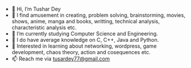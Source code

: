 - 👋 Hi, I’m Tushar Dey
- 🦼 I find amusement in creating, problem solving, brainstorming, movies, shows, anime, manga and books, writting, technical analysis, characteristic analysis etc.
- 🌱 I’m currently studying Computer Science and Engineering.
- 👋 I do have average knowledge on C, C++, Java and Python.
- 💞️ Interested in learning about networking, wordpress, game development, chaos theory, action and cosequences etc.
- 📫 Reach me via tusardey77@gmail.com

<!---
TusharDey99/TusharDey99 is a ✨ special ✨ repository because its `README.md` (this file) appears on your GitHub profile.
You can click the Preview link to take a look at your changes.
--->
